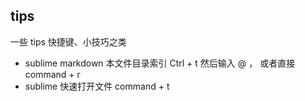 ## tips

一些 tips 快捷键、小技巧之类 

- sublime markdown 本文件目录索引 Ctrl + t 然后输入 @ ， 或者直接 command + r
- sublime 快速打开文件 command + t
